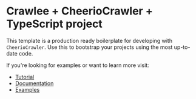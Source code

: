 # Crawlee + CheerioCrawler + TypeScript project

This template is a production ready boilerplate for developing with `CheerioCrawler`. Use this to bootstrap your projects using the most up-to-date code.

If you're looking for examples or want to learn more visit:

- [Tutorial](https://crawlee.dev/js/docs/guides/cheerio-crawler-guide)
- [Documentation](https://crawlee.dev/js/api/cheerio-crawler/class/CheerioCrawler)
- [Examples](https://crawlee.dev/js/docs/examples/cheerio-crawler)
